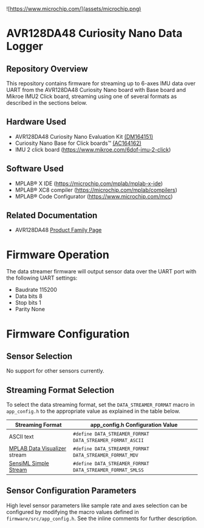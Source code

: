 ![https://www.microchip.com/](assets/microchip.png)
# AVR128DA48 Curiosity Nano Data Logger
## Repository Overview
This repository contains firmware for streaming up to 6-axes IMU data over UART from the AVR128DA48 Curiosity Nano board with Base board and Mikroe IMU2 Click board, streaming using one of several formats as described in the sections below.

## Hardware Used
* AVR128DA48 Curiosity Nano Evaluation Kit [(DM164151)](https://www.microchip.com/Developmenttools/ProductDetails/DM164151)
* Curiosity Nano Base for Click boards™ [(AC164162)](https://www.microchip.com/developmenttools/ProductDetails/AC164162)
* IMU 2 click board (https://www.mikroe.com/6dof-imu-2-click)

## Software Used
* MPLAB® X IDE (https://microchip.com/mplab/mplab-x-ide)
* MPLAB® XC8 compiler (https://microchip.com/mplab/compilers)
* MPLAB® Code Configurator (https://www.microchip.com/mcc)

## Related Documentation
* AVR128DA48 [Product Family Page](https://www.microchip.com/wwwproducts/en/AVR128DA48)


# Firmware Operation
The data streamer firmware will output sensor data over the UART port with the following UART settings:

* Baudrate 115200
* Data bits 8
* Stop bits 1
* Parity None

# Firmware Configuration

## Sensor Selection
No support for other sensors currently.

## Streaming Format Selection
To select the data streaming format, set the `DATA_STREAMER_FORMAT` macro in `app_config.h` to the appropriate value as explained in the table below.

| Streaming Format | app_config.h Configuration Value |
| --- | --- |
| ASCII text | `#define DATA_STREAMER_FORMAT DATA_STREAMER_FORMAT_ASCII` |
| [MPLAB Data Visualizer](https://www.microchip.com/en-us/development-tools-tools-and-software/embedded-software-center/mplab-data-visualizer) stream | `#define DATA_STREAMER_FORMAT DATA_STREAMER_FORMAT_MDV` |
| [SensiML Simple Stream](https://sensiml.com/documentation/simple-streaming-specification/introduction.html) | `#define DATA_STREAMER_FORMAT DATA_STREAMER_FORMAT_SMLSS` |

## Sensor Configuration Parameters
High level sensor parameters like sample rate and axes selection can be configured by modifying the macro values defined in `firmware/src/app_config.h`. See the inline comments for further description.
